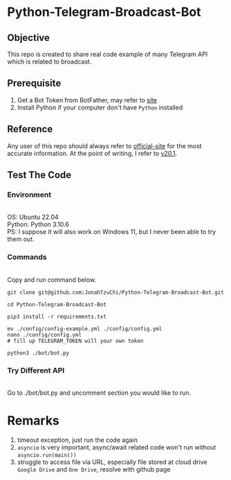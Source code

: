 # Python-Telegram-Broadcast-Bot

## Objective
This repo is created to share real code example of many Telegram API
which is related to broadcast. 

## Prerequisite
1. Get a Bot Token from BotFather, may refer to [site](https://help.zoho.com/portal/en/kb/desk/support-channels/instant-messaging/telegram/articles/telegram-integration-with-zoho-desk#Telegram_Integration)
1. Install Python if your computer don't have `Python` installed

## Reference
Any user of this repo should always refer to [official-site](https://docs.python-telegram-bot.org/en/stable/#telegram-api-support) for the most accurate information. At the point of writing, I refer to [v20.1](https://docs.python-telegram-bot.org/en/v20.1/). 

## Test The Code
### Environment
\
OS: Ubuntu 22.04\
Python: Python 3.10.6\
PS: I suppose it will also work on Windows 11, but I never been able to try them out.

### Commands
\
Copy and run command below.
```
git clone git@github.com:JonahTzuChi/Python-Telegram-Broadcast-Bot.git
```
```
cd Python-Telegram-Broadcast-Bot
```
```
pip3 install -r requirements.txt
```
```
mv ./config/config-example.yml ./config/config.yml
nano ./config/config.yml
# fill up TELEGRAM_TOKEN will your own token
```

```
python3 ./bot/bot.py
```

### Try Different API
\
Go to ./bot/bot.py and uncomment section you would like to run. 

# Remarks
1. timeout exception, just run the code again
2. `asyncio` is very important, async/await related code won't run without `asyncio.run(main())`
3. struggle to access file via URL, especially file stored at cloud drive `Google Drive` and `One Drive`, resolve with github page
